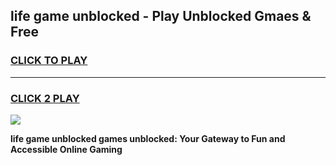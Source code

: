 
## life game unblocked - Play Unblocked Gmaes & Free
<h3>
<a href="https://premium.freeplayer.one?title=life_game_unblocked&ref=19F">CLICK TO PLAY</a></h3>
<hr>

<h3>
<a href="https://premium.freeplayer.one?title=life_game_unblocked&ref=19F">CLICK 2 PLAY</a>
  
</h3>

<a href="https://premium.freeplayer.one?title=life_game_unblocked&ref=19F/"><img src="https://clearcache.store/games.png"></a>


**life game unblocked games unblocked: Your Gateway to Fun and Accessible Online Gaming**

